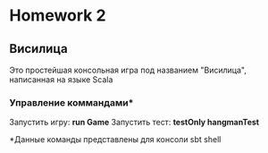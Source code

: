 # Homework 2
## Висилица
Это простейшая консольная игра под названием "Висилица", написанная на языке Scala

### Управление коммандами*
Запустить игру:
  **run Game**
Запустить тест:
  **testOnly hangmanTest**
  
  *Данные команды представлены для консоли sbt shell
